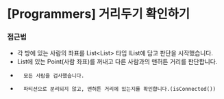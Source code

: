 # [Programmers] 거리두기 확인하기

### 접근법

-   각 방에 있는 사람의 좌표를 List<List<Point>> 타입 lList에 담고 판단을 시작했습니다.
-   List<Point>에 있는 Point(사람 좌표)를 꺼내고 다른 사람과의 맨허튼 거리를 판단합니다.
-       모든 사람을 검사했습니다.
-       파티션으로 분리되지 않고, 맨허튼 거리에 있는지를 확인합니다.(isConnected())
